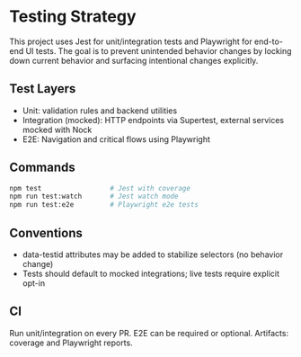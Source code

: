 # Testing Strategy

This project uses Jest for unit/integration tests and Playwright for end-to-end UI tests. The goal is to prevent unintended behavior changes by locking down current behavior and surfacing intentional changes explicitly.

## Test Layers

- Unit: validation rules and backend utilities
- Integration (mocked): HTTP endpoints via Supertest, external services mocked with Nock
- E2E: Navigation and critical flows using Playwright

## Commands

```bash
npm test                 # Jest with coverage
npm run test:watch       # Jest watch mode
npm run test:e2e         # Playwright e2e tests
```

## Conventions

- data-testid attributes may be added to stabilize selectors (no behavior change)
- Tests should default to mocked integrations; live tests require explicit opt-in

## CI

Run unit/integration on every PR. E2E can be required or optional. Artifacts: coverage and Playwright reports.

